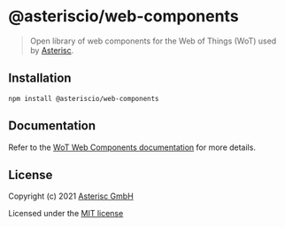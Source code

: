 # @asteriscio/web-components

> Open library of web components for the Web of Things (WoT) used by [Asterisc](https://app.asterisc.io).

## Installation

```
npm install @asteriscio/web-components
```

## Documentation

Refer to the [WoT Web Components documentation](https://asterisc.io/docs/web-components) for more details.

## License

Copyright (c) 2021 [Asterisc GmbH](https://asterisc.io)

Licensed under the [MIT license](LICENSE)
